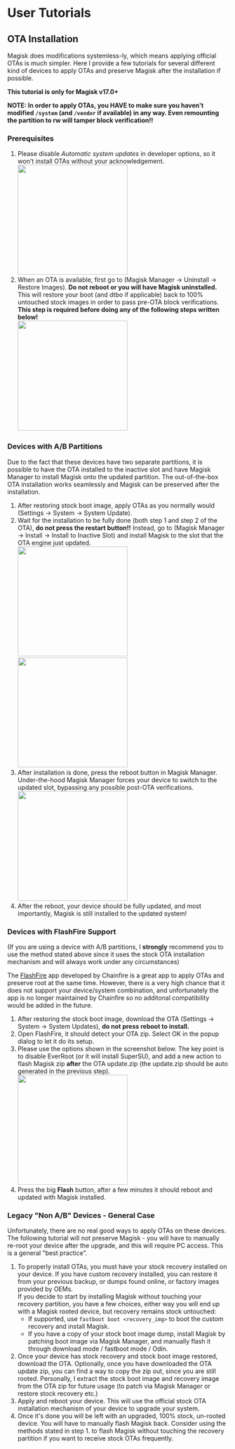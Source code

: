 # User Tutorials

## OTA Installation
Magisk does modifications systemless-ly, which means applying official OTAs is much simpler. Here I provide a few tutorials for several different kind of devices to apply OTAs and preserve Magisk after the installation if possible.

**This tutorial is only for Magisk v17.0+**

**NOTE: In order to apply OTAs, you HAVE to make sure you haven't modified `/system` (and `/vendor` if available) in any way. Even remounting the partition to rw will tamper block verification!!**

### Prerequisites
1. Please disable *Automatic system updates* in developer options, so it won't install OTAs without your acknowledgement.  
    <img src="images/disable_auto_ota.png" width="250">
1. When an OTA is available, first go to (Magisk Manager → Uninstall → Restore Images). **Do not reboot or you will have Magisk uninstalled.** This will restore your boot (and dtbo if applicable) back to 100% untouched stock images in order to pass pre-OTA block verifications. **This step is required before doing any of the following steps written below!**  
    <img src="images/restore_img.png" width="250">

### Devices with A/B Partitions

Due to the fact that these devices have two separate partitions, it is possible to have the OTA installed to the inactive slot and have Magisk Manager to install Magisk onto the updated partition. The out-of-the-box OTA installation works seamlessly and Magisk can be preserved after the installation.

1. After restoring stock boot image, apply OTAs as you normally would (Settings → System → System Update).
1. Wait for the installation to be fully done (both step 1 and step 2 of the OTA), **do not press the restart button!!** Instead, go to (Magisk Manager → Install → Install to Inactive Slot) and install Magisk to the slot that the OTA engine just updated.  
    <img src="images/ota_done.png" width="250"> <img src="images/install_inactive_slot.png" width="250">
1. After installation is done, press the reboot button in Magisk Manager. Under-the-hood Magisk Manager forces your device to switch to the updated slot, bypassing any possible post-OTA verifications.  
    <img src="images/manager_reboot.png" width="250">
1. After the reboot, your device should be fully updated, and most importantly, Magisk is still installed to the updated system!

### Devices with FlashFire Support
(If you are using a device with A/B partitions, I **strongly** recommend you to use the method stated above since it uses the stock OTA installation mechanism and will always work under any circumstances)

The [FlashFire](https://play.google.com/store/apps/details?id=eu.chainfire.flash) app developed by Chainfire is a great app to apply OTAs and preserve root at the same time. However, there is a very high chance that it does not support your device/system combination, and unfortunately the app is no longer maintained by Chainfire so no additonal compatibility would be added in the future.

1. After restoring the stock boot image, download the OTA (Settings → System → System Updates), **do not press reboot to install.**
1. Open FlashFire, it should detect your OTA zip. Select OK in the popup dialog to let it do its setup.
1. Please use the options shown in the screenshot below. The key point is to disable EverRoot (or it will install SuperSU), and add a new action to flash Magisk zip **after** the OTA update.zip (the update.zip should be auto generated in the previous step).  
    <img src="images/flashfire.png" width="250">
1. Press the big **Flash** button, after a few minutes it should reboot and updated with Magisk installed.

### Legacy "Non A/B" Devices - General Case
Unfortunately, there are no real good ways to apply OTAs on these devices. The following tutorial will not preserve Magisk - you will have to manually re-root your device after the upgrade, and this will require PC access. This is a general "best practice".

1. To properly install OTAs, you must have your stock recovery installed on your device. If you have custom recovery installed, you can restore it from your previous backup, or dumps found online, or factory images provided by OEMs.  
If you decide to start by installing Magisk without touching your recovery partition, you have a few choices, either way you will end up with a Magisk rooted device, but recovery remains stock untouched:
    - If supported, use `fastboot boot <recovery_img>` to boot the custom recovery and install Magisk. 
    - If you have a copy of your stock boot image dump, install Magisk by patching boot image via Magisk Manager, and manually flash it through download mode / fastboot mode / Odin.
1. Once your device has stock recovery and stock boot image restored, download the OTA. Optionally, once you have downloaded the OTA update zip, you can find a way to copy the zip out, since you are still rooted. Personally, I extract the stock boot image and recovery image from the OTA zip for future usage (to patch via Magisk Manager or restore stock recovery etc.)
1. Apply and reboot your device. This will use the official stock OTA installation mechanism of your device to upgrade your system.
1. Once it's done you will be left with an upgraded, 100% stock, un-rooted device. You will have to manually flash Magisk back. Consider using the methods stated in step 1. to flash Magisk without touching the recovery partition if you want to receive stock OTAs frequently.
